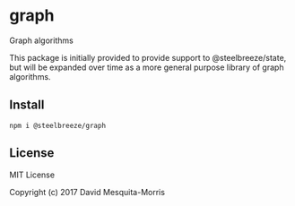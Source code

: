 # graph
Graph algorithms

This package is initially provided to provide support to @steelbreeze/state, but will be expanded over time as a more general purpose library of graph algorithms.

## Install
```shell
npm i @steelbreeze/graph
```

## License
MIT License

Copyright (c) 2017 David Mesquita-Morris
